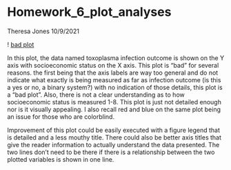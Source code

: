 Homework\_6\_plot\_analyses
================
Theresa Jones
10/9/2021

! [bad
plot](/Users/theresajones/Reproducable%20Data%20Analysis/A-Graph-showing-the-relationship-between-Toxoplasma-gondii-infection-and-Socio-economic.png)

In this plot, the data named toxoplasma infection outcome is shown on
the Y axis with socioeconomic status on the X axis. This plot is “bad”
for several reasons. the first being that the axis labels are way too
general and do not indicate what exactly is being measured as far as
infection outcome (is this a yes or no, a binary system?) with no
indication of those details, this plot is a “bad plot”. Also, there is
not a clear understanding as to how socioeconomic status is measured
1-8. This plot is just not detailed enough nor is it visually appealing.
I also recall red and blue on the same plot being an issue for those who
are colorblind.

Improvement of this plot could be easily executed with a figure legend
that is detailed and a less mouthy title. There could also be better
axis titles that give the reader information to actually understand the
data presented. The two lines don’t need to be there if there is a
relationship between the two plotted variables is shown in one line.

